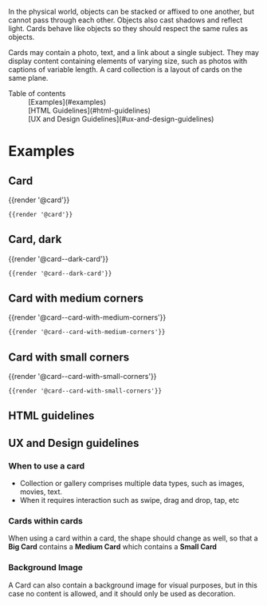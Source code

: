 In the physical world, objects can be stacked or affixed to one another, but cannot pass through each other. Objects also cast shadows and reflect light. Cards behave like objects so they should respect the same rules as objects.

Cards may contain a photo, text, and a link about a single subject. They may display content containing elements of varying size, such as photos with captions of variable length. A card collection is a layout of cards on the same plane.

<nav class="element-navigation">
  <dl class="element-navigation__list">
    <dt class="element-navigation__title">Table of contents</dt>
    <dd class="element-navigation__item">[Examples](#examples)</dd>
    <dd class="element-navigation__item">[HTML Guidelines](#html-guidelines)</dd>
    <dd class="element-navigation__item">[UX and Design Guidelines](#ux-and-design-guidelines)</dd>
  </dl>
</nav>

# Examples
## Card
<div class="element-preview">
  <div class="element-preview__inner">{{render '@card'}}</div>
</div>

```html
{{render '@card'}}
```

## Card, dark
<div class="element-preview element-preview--dark">
  <div class="element-preview__inner">{{render '@card--dark-card'}}</div>
</div>

```html
{{render '@card--dark-card'}}
```

## Card with medium corners
<div class="element-preview">
  <div class="element-preview__inner">{{render '@card--card-with-medium-corners'}}</div>
</div>

```html
{{render '@card--card-with-medium-corners'}}
```


## Card with small corners
<div class="element-preview">
  <div class="element-preview__inner">{{render '@card--card-with-small-corners'}}</div>
</div>

```html
{{render '@card--card-with-small-corners'}}
```


## HTML guidelines

## UX and Design guidelines

### When to use a card
- Collection or gallery comprises multiple data types, such as images, movies, text.
- When it requires interaction such as swipe, drag and drop, tap, etc

### Cards within cards
When using a card within a card, the shape should change as well, so that a **Big Card** contains a **Medium Card** which contains a **Small Card**

### Background Image
A Card can also contain a background image for visual purposes, but in this case no content is allowed, and it should only be used as decoration.
